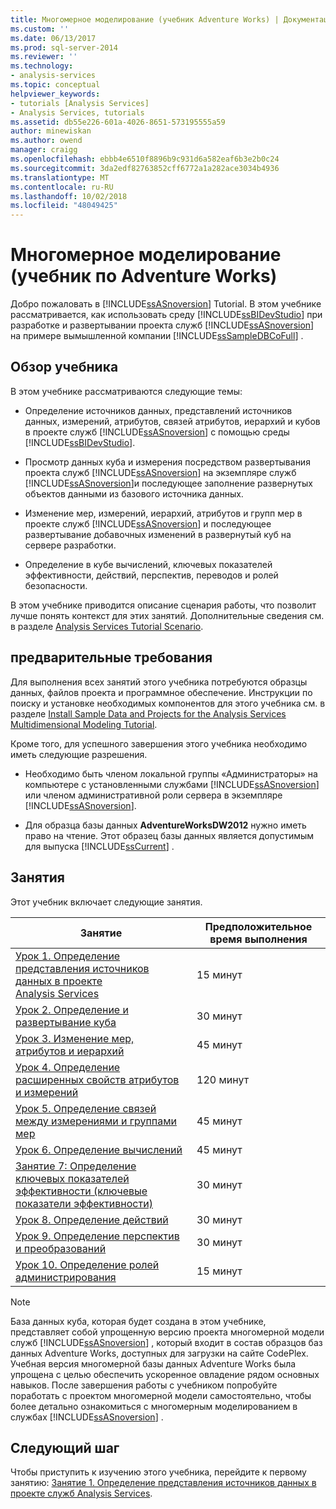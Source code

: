 ```yaml
---
title: Многомерное моделирование (учебник Adventure Works) | Документация Майкрософт
ms.custom: ''
ms.date: 06/13/2017
ms.prod: sql-server-2014
ms.reviewer: ''
ms.technology:
- analysis-services
ms.topic: conceptual
helpviewer_keywords:
- tutorials [Analysis Services]
- Analysis Services, tutorials
ms.assetid: db55e226-601a-4026-8651-573195555a59
author: minewiskan
ms.author: owend
manager: craigg
ms.openlocfilehash: ebbb4e6510f8896b9c931d6a582eaf6b3e2b0c24
ms.sourcegitcommit: 3da2edf82763852cff6772a1a282ace3034b4936
ms.translationtype: MT
ms.contentlocale: ru-RU
ms.lasthandoff: 10/02/2018
ms.locfileid: "48049425"
---
```

# <a name="multidimensional-modeling-adventure-works-tutorial"></a>Многомерное моделирование (учебник по Adventure Works)
  Добро пожаловать в [!INCLUDE[ssASnoversion](../includes/ssasnoversion-md.md)] Tutorial. В этом учебнике рассматривается, как использовать среду [!INCLUDE[ssBIDevStudio](../includes/ssbidevstudio-md.md)] при разработке и развертывании проекта служб [!INCLUDE[ssASnoversion](../includes/ssasnoversion-md.md)] на примере вымышленной компании [!INCLUDE[ssSampleDBCoFull](../includes/sssampledbcofull-md.md)] .  
  
## <a name="what-you-will-learn"></a>Обзор учебника  
 В этом учебнике рассматриваются следующие темы:  
  
-   Определение источников данных, представлений источников данных, измерений, атрибутов, связей атрибутов, иерархий и кубов в проекте служб [!INCLUDE[ssASnoversion](../includes/ssasnoversion-md.md)] с помощью среды [!INCLUDE[ssBIDevStudio](../includes/ssbidevstudio-md.md)].  
  
-   Просмотр данных куба и измерения посредством развертывания проекта служб [!INCLUDE[ssASnoversion](../includes/ssasnoversion-md.md)] на экземпляре служб [!INCLUDE[ssASnoversion](../includes/ssasnoversion-md.md)]и последующее заполнение развернутых объектов данными из базового источника данных.  
  
-   Изменение мер, измерений, иерархий, атрибутов и групп мер в проекте служб [!INCLUDE[ssASnoversion](../includes/ssasnoversion-md.md)] и последующее развертывание добавочных изменений в развернутый куб на сервере разработки.  
  
-   Определение в кубе вычислений, ключевых показателей эффективности, действий, перспектив, переводов и ролей безопасности.  
  
 В этом учебнике приводится описание сценария работы, что позволит лучше понять контекст для этих занятий. Дополнительные сведения см. в разделе [Analysis Services Tutorial Scenario](analysis-services-tutorial-scenario.md).  
  
## <a name="prerequisites"></a>предварительные требования  
 Для выполнения всех занятий этого учебника потребуются образцы данных, файлов проекта и программное обеспечение. Инструкции по поиску и установке необходимых компонентов для этого учебника см. в разделе [Install Sample Data and Projects for the Analysis Services Multidimensional Modeling Tutorial](install-sample-data-and-projects.md).  
  
 Кроме того, для успешного завершения этого учебника необходимо иметь следующие разрешения.  
  
-   Необходимо быть членом локальной группы «Администраторы» на компьютере с установленными службами [!INCLUDE[ssASnoversion](../includes/ssasnoversion-md.md)] или членом административной роли сервера в экземпляре [!INCLUDE[ssASnoversion](../includes/ssasnoversion-md.md)].  
  
-   Для образца базы данных **AdventureWorksDW2012** нужно иметь право на чтение. Этот образец базы данных является допустимым для выпуска [!INCLUDE[ssCurrent](../includes/sscurrent-md.md)] .  
  
## <a name="lessons"></a>Занятия  
 Этот учебник включает следующие занятия.  
  
|Занятие|Предположительное время выполнения|  
|------------|--------------------------------|  
|[Урок 1. Определение представления источников данных в проекте Analysis Services](lesson-1-defining-a-data-source-view-within-an-analysis-services-project.md)|15 минут|  
|[Урок 2. Определение и развертывание куба](lesson-2-defining-and-deploying-a-cube.md)|30 минут|  
|[Урок 3. Изменение мер, атрибутов и иерархий](lesson-3-modifying-measures-attributes-and-hierarchies.md)|45 минут|  
|[Урок 4. Определение расширенных свойств атрибутов и измерений](lesson-4-defining-advanced-attribute-and-dimension-properties.md)|120 минут|  
|[Урок 5. Определение связей между измерениями и группами мер](lesson-5-defining-relationships-between-dimensions-and-measure-groups.md)|45 минут|  
|[Урок 6. Определение вычислений](lesson-6-defining-calculations.md)|45 минут|  
|[Занятие 7: Определение ключевых показателей эффективности &#40;ключевые показатели эффективности&#41;](lesson-7-defining-key-performance-indicators-kpis.md)|30 минут|  
|[Урок 8. Определение действий](lesson-8-defining-actions.md)|30 минут|  
|[Урок 9. Определение перспектив и преобразований](lesson-9-defining-perspectives-and-translations.md)|30 минут|  
|[Урок 10. Определение ролей администрирования](lesson-10-defining-administrative-roles.md)|15 минут|  
  
> [!NOTE]  
>  База данных куба, которая будет создана в этом учебнике, представляет собой упрощенную версию проекта многомерной модели служб [!INCLUDE[ssASnoversion](../includes/ssasnoversion-md.md)] , который входит в состав образцов баз данных Adventure Works, доступных для загрузки на сайте CodePlex. Учебная версия многомерной базы данных Adventure Works была упрощена с целью обеспечить ускоренное овладение рядом основных навыков. После завершения работы с учебником попробуйте поработать с проектом многомерной модели самостоятельно, чтобы более детально ознакомиться с многомерным моделированием в службах [!INCLUDE[ssASnoversion](../includes/ssasnoversion-md.md)] .  
  
## <a name="next-step"></a>Следующий шаг  
 Чтобы приступить к изучению этого учебника, перейдите к первому занятию: [Занятие 1. Определение представления источников данных в проекте служб Analysis Services](lesson-1-defining-a-data-source-view-within-an-analysis-services-project.md).  
  
  
